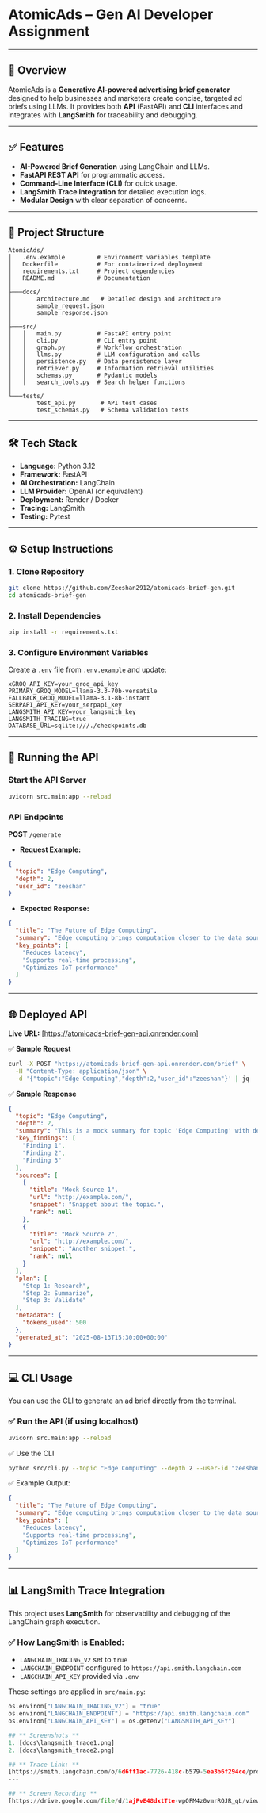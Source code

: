 # **AtomicAds – Gen AI Developer Assignment**

---

## **📌 Overview**

AtomicAds is a **Generative AI-powered advertising brief generator** designed to help businesses and marketers create concise, targeted ad briefs using LLMs. It provides both **API** (FastAPI) and **CLI** interfaces and integrates with **LangSmith** for traceability and debugging.

---

## **✅ Features**

* **AI-Powered Brief Generation** using LangChain and LLMs.
* **FastAPI REST API** for programmatic access.
* **Command-Line Interface (CLI)** for quick usage.
* **LangSmith Trace Integration** for detailed execution logs.
* **Modular Design** with clear separation of concerns.

---

## **📂 Project Structure**

```
AtomicAds/
│   .env.example         # Environment variables template
│   Dockerfile           # For containerized deployment
│   requirements.txt     # Project dependencies
│   README.md            # Documentation
│
├───docs/
│       architecture.md   # Detailed design and architecture
│       sample_request.json
│       sample_response.json
│
├───src/
│   │   main.py          # FastAPI entry point
│   │   cli.py           # CLI entry point
│   │   graph.py         # Workflow orchestration
│   │   llms.py          # LLM configuration and calls
│   │   persistence.py   # Data persistence layer
│   │   retriever.py     # Information retrieval utilities
│   │   schemas.py       # Pydantic models
│   │   search_tools.py  # Search helper functions
│
└───tests/
        test_api.py       # API test cases
        test_schemas.py   # Schema validation tests
```

---

## **🛠 Tech Stack**

* **Language:** Python 3.12
* **Framework:** FastAPI
* **AI Orchestration:** LangChain
* **LLM Provider:** OpenAI (or equivalent)
* **Deployment:** Render / Docker
* **Tracing:** LangSmith
* **Testing:** Pytest

---

## **⚙️ Setup Instructions**

### **1. Clone Repository**

```bash
git clone https://github.com/Zeeshan2912/atomicads-brief-gen.git
cd atomicads-brief-gen
```

### **2. Install Dependencies**

```bash
pip install -r requirements.txt
```

### **3. Configure Environment Variables**

Create a `.env` file from `.env.example` and update:

```
xGROQ_API_KEY=your_groq_api_key
PRIMARY_GROQ_MODEL=llama-3.3-70b-versatile
FALLBACK_GROQ_MODEL=llama-3.1-8b-instant
SERPAPI_API_KEY=your_serpapi_key
LANGSMITH_API_KEY=your_langsmith_key
LANGSMITH_TRACING=true
DATABASE_URL=sqlite:///./checkpoints.db

```

---

## **🚀 Running the API**

### **Start the API Server**

```bash
uvicorn src.main:app --reload
```

### **API Endpoints**

**POST** `/generate`

* **Request Example:**

```json
{
  "topic": "Edge Computing",
  "depth": 2,
  "user_id": "zeeshan"
}
```

* **Expected Response:**

```json
{
  "title": "The Future of Edge Computing",
  "summary": "Edge computing brings computation closer to the data source for faster processing...",
  "key_points": [
    "Reduces latency",
    "Supports real-time processing",
    "Optimizes IoT performance"
  ]
}

```

---

## **🌐 Deployed API**

**Live URL:** [https://atomicads-brief-gen-api.onrender.com]


✅ **Sample Request**

```bash
curl -X POST "https://atomicads-brief-gen-api.onrender.com/brief" \
  -H "Content-Type: application/json" \
  -d '{"topic":"Edge Computing","depth":2,"user_id":"zeeshan"}' | jq
```

✅ **Sample Response**

```json
{
  "topic": "Edge Computing",
  "depth": 2,
  "summary": "This is a mock summary for topic 'Edge Computing' with depth 2.",
  "key_findings": [
    "Finding 1",
    "Finding 2",
    "Finding 3"
  ],
  "sources": [
    {
      "title": "Mock Source 1",
      "url": "http://example.com/",
      "snippet": "Snippet about the topic.",
      "rank": null
    },
    {
      "title": "Mock Source 2",
      "url": "http://example.com/",
      "snippet": "Another snippet.",
      "rank": null
    }
  ],
  "plan": [
    "Step 1: Research",
    "Step 2: Summarize",
    "Step 3: Validate"
  ],
  "metadata": {
    "tokens_used": 500
  },
  "generated_at": "2025-08-13T15:30:00+00:00"
}
```

---

## 💻 **CLI Usage**

You can use the CLI to generate an ad brief directly from the terminal.


### ✅ Run the API (if using localhost)

```bash
uvicorn src.main:app --reload
```

✅ Use the CLI

```bash
python src/cli.py --topic "Edge Computing" --depth 2 --user-id "zeeshan"
```

✅ Example Output:

```json
{
  "title": "The Future of Edge Computing",
  "summary": "Edge computing brings computation closer to the data source for faster processing...",
  "key_points": [
    "Reduces latency",
    "Supports real-time processing",
    "Optimizes IoT performance"
  ]
}
```

---

## 📊 LangSmith Trace Integration
This project uses **LangSmith** for observability and debugging of the LangChain graph execution.

### ✅ How LangSmith is Enabled:
- `LANGCHAIN_TRACING_V2` set to `true`
- `LANGCHAIN_ENDPOINT` configured to `https://api.smith.langchain.com`
- `LANGCHAIN_API_KEY` provided via `.env`

These settings are applied in `src/main.py`:

```python
os.environ["LANGCHAIN_TRACING_V2"] = "true"
os.environ["LANGCHAIN_ENDPOINT"] = "https://api.smith.langchain.com"
os.environ["LANGCHAIN_API_KEY"] = os.getenv("LANGSMITH_API_KEY")

## ** Screenshots **
1. [docs\langsmith_trace1.png]
2. [docs\langsmith_trace2.png]

## ** Trace Link: **
[https://smith.langchain.com/o/6d6ff1ac-7726-418c-b579-5ea3b6f294ce/projects] 
---

## ** Screen Recording **
[https://drive.google.com/file/d/1ajPvE48dxtTte-wpOFM4z0vmrRQJR_qL/view?usp=sharing]


